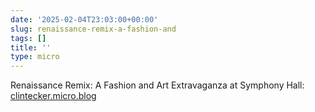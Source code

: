 ```yaml
---
date: '2025-02-04T23:03:00+00:00'
slug: renaissance-remix-a-fashion-and
tags: []
title: ''
type: micro
---
```


Renaissance Remix: A Fashion and Art Extravaganza at Symphony Hall: [clintecker.micro.blog](https://clintecker.micro.blog/2025/02/04/renaissance-remix-chicagos-fusion-of.html)